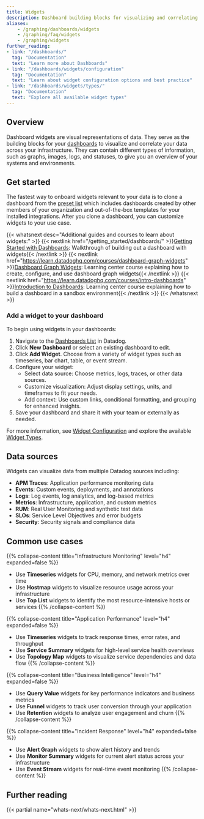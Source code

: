 ```yaml
---
title: Widgets
description: Dashboard building blocks for visualizing and correlating data across infrastructure with various chart types and displays.
aliases:
    - /graphing/dashboards/widgets
    - /graphing/faq/widgets
    - /graphing/widgets
further_reading:
- link: "/dashboards/"
  tag: "Documentation"
  text: "Learn more about Dashboards"
- link: "/dashboards/widgets/configuration"
  tag: "Documentation"
  text: "Learn about widget configuration options and best practice"
- link: "/dashboards/widgets/types/"
  tag: "Documentation"
  text: "Explore all available widget types"
---
```


## Overview

Dashboard widgets are visual representations of data. They serve as the building blocks for your [dashboards][2] to visualize and correlate your data across your infrastructure. They can contain different types of information, such as graphs, images, logs, and statuses, to give you an overview of your systems and environments.

## Get started

The fastest way to onboard widgets relevant to your data is to clone a dashboard from the [preset list][1] which includes dashboards created by other members of your organization and out-of-the-box templates for your installed integrations. After you clone a dashboard, you can customize widgets to your use case.


{{< whatsnext desc="Additional guides and courses to learn about widgets:" >}}
   {{< nextlink href="/getting_started/dashboards/" >}}<u>Getting Started with Dashboards</u>: Walkthrough of building out a dashboard with widgets{{< /nextlink >}}
   {{< nextlink href="https://learn.datadoghq.com/courses/dashboard-graph-widgets" >}}<u>Dashboard Graph Widgets</u>: Learning center course explaining how to create, configure, and use dashboard graph widgets{{< /nextlink >}}
   {{< nextlink href="https://learn.datadoghq.com/courses/intro-dashboards" >}}<u>Introduction to Dashboards</u>: Learning center course explaining how to build a dashboard in a sandbox environment{{< /nextlink >}}
{{< /whatsnext >}}

### Add a widget to your dashboard

To begin using widgets in your dashboards:

1. Navigate to the [Dashboards List][1] in Datadog.
2. Click **New Dashboard** or select an existing dashboard to edit.
3. Click **Add Widget**. Choose from a variety of widget types such as timeseries, bar chart, table, or event stream.
4. Configure your widget:
    - Select data source: Choose metrics, logs, traces, or other data sources.
    - Customize visualization: Adjust display settings, units, and timeframes to fit your needs.
    - Add context: Use custom links, conditional formatting, and grouping for enhanced insights.
5. Save your dashboard and share it with your team or externally as needed.

For more information, see [Widget Configuration][3] and explore the available [Widget Types][4].

## Data sources

Widgets can visualize data from multiple Datadog sources including:

- **APM Traces**: Application performance monitoring data
- **Events**: Custom events, deployments, and annotations
- **Logs**: Log events, log analytics, and log-based metrics
- **Metrics**: Infrastructure, application, and custom metrics
- **RUM**: Real User Monitoring and synthetic test data
- **SLOs**: Service Level Objectives and error budgets
- **Security**: Security signals and compliance data

## Common use cases

{{% collapse-content title="Infrastructure Monitoring" level="h4" expanded=false %}}
- Use **Timeseries** widgets for CPU, memory, and network metrics over time
- Use **Hostmap** widgets to visualize resource usage across your infrastructure
- Use **Top List** widgets to identify the most resource-intensive hosts or services
{{% /collapse-content %}}

{{% collapse-content title="Application Performance" level="h4" expanded=false %}}
- Use **Timeseries** widgets to track response times, error rates, and throughput
- Use **Service Summary** widgets for high-level service health overviews
- Use **Topology Map** widgets to visualize service dependencies and data flow
{{% /collapse-content %}}

{{% collapse-content title="Business Intelligence" level="h4" expanded=false %}}
- Use **Query Value** widgets for key performance indicators and business metrics
- Use **Funnel** widgets to track user conversion through your application
- Use **Retention** widgets to analyze user engagement and churn
{{% /collapse-content %}}

{{% collapse-content title="Incident Response" level="h4" expanded=false %}}
- Use **Alert Graph** widgets to show alert history and trends
- Use **Monitor Summary** widgets for current alert status across your infrastructure
- Use **Event Stream** widgets for real-time event monitoring
{{% /collapse-content %}}

## Further reading

{{< partial name="whats-next/whats-next.html" >}}

[1]: https://app.datadoghq.com/dashboard/lists/preset/1
[2]: /dashboards/
[3]: /dashboards/widgets/configuration/
[4]: /dashboards/widgets/types/
